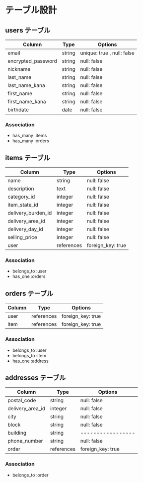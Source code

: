 # テーブル設計

## users テーブル

| Column             | Type   | Options                     |
| ------------------ | ------ | --------------------------- |
| email              | string | unique: true , null: false  |
| encrypted_password | string | null: false                 |
| nickname           | string | null: false                 |
| last_name          | string | null: false                 |
| last_name_kana     | string | null: false                 |
| first_name         | string | null: false                 |
| first_name_kana    | string | null: false                 |
| birthdate          | date   | null: false                 |

### Association

- has_many :items
- has_many :orders

## items テーブル 
<!-- 商品の情報 -->

| Column             | Type          | Options           |
| ------------------ | ------------- | ----------------- |
| name               | string        | null: false       |
| description        | text          | null: false       |
| category_id        | integer       | null: false       |
| item_state_id      | integer       | null: false       |
| delivery_burden_id | integer       | null: false       |
| delivery_area_id   | integer       | null: false       |
| delivery_day_id    | integer       | null: false       |
| selling_price      | integer       | null: false       |
| user               | references    | foreign_key: true |

### Association

- belongs_to :user
- has_one :orders

## orders テーブル
<!-- 購入記録 -->

| Column    | Type       | Options           |
| --------- | ---------- | ----------------- |
| user      | references | foreign_key: true |
| item      | references | foreign_key: true |

### Association

- belongs_to :user
- belongs_to :item
- has_one :address

## addresses テーブル
<!-- 配送先情報 -->

| Column           | Type       | Options           |
| ---------------- | ---------- | ----------------- |
| postal_code      | string     | null: false       |
| delivery_area_id | integer    | null: false       |
| city             | string     | null: false       |
| block            | string     | null: false       |
| building         | string     | ----------------- |
| phone_number     | string     | null: false       |
| order            | references | foreign_key: true |


### Association

- belongs_to :order